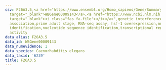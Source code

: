 ```yaml
---
csv: F26A3.5,<a href="https://www.ensembl.org/Homo_sapiens/Gene/Summary?db=core;g=WBGene00009143"
  target="_blank">WBGene00009143</a>,<a href="https://www.ncbi.nlm.nih.gov/pubmed/30894454"
  target="_blank"><i class="fas fa-file"></i></a>",genetic interference,functional
  association,prime adult stage, RNA-seq assay, hsf-1 overexpression,nucleotide sequence
  identification,nucleotide sequence identification,transcriptional regulation,up-regulates
  activity
data_alias: F26A3.5
data_id: WBGene00009143
data_numevidence: 1
data_species: Caenorhabditis elegans
data_taxid: '6239'
title: F26A3.5
---
```

